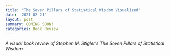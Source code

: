 ```yaml
---
title: "The Seven Pillars of Statistical Wisdom Visualized"
date: '2021-02-21'
layout: post
summary: COMING SOON!
categories: Book Review
---
```



*A visual book review of Stephen M. Stigler's The Seven Pillars of Statistical Wisdom*

